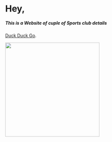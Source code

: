 

# Hey, 
##### This is a Website of cuple of Sports club details
[Duck Duck Go](https://duckduckgo.com "The best search engine for privacy").

<img width="300px" src="https://i.ibb.co/PjqRcb5/Screenshot-31.png" />

